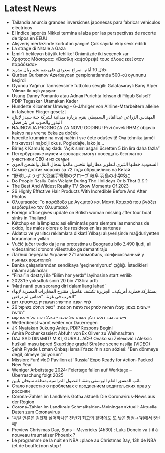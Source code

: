 # Latest News
-  Tailandia anuncia grandes inversiones japonesas para fabricar vehículos eléctricos
-  El índice japonés Nikkei termina al alza por las perspectivas de recorte de tipos en EEUU
-  Alışveriş merkezinde korkutan yangın! Çok sayıda ekip sevk edildi
-  La strage di Natale a Gaza
-  İzmir’i bekleyen büyük tehlike! Önümüzde iki seçenek var
-  Χρήστος Μάστορας: «Βασίλη καψούρεψέ τους όλους εκεί στον παράδεισο»
-  خلال 10 أيام.. صراع سعودي على ضم نجم ريال مدريد
-  Qurban Qurbanov Azərbaycan çempionatlarında 500-cü oyununu keçirdi
-  Oyuncu Yağmur Tanrısevsin'e futbolcu sevgili: Galatasaraylı Barış Alper Yılmaz ile aşk yaşıyor
-  Usung Danny Pomanto atau Adnan Purichta Ichsan di Pilgub Sulsel? PDIP Tegaskan Utamakan Kader
-  Hunderte Kilometer Umweg - 6-Jähriger von Airline-Mitarbeitern alleine in falschen Flieger gesetzt
-  المهندس الزراعي عبدالقادر السميطي يقوم بزيارة ميدانية لشركة جنة سيدز لإنتاج البذور والحبوب في بئر فضل
-  NAJNOVIJA PROGNOZA ZA NOVU GODINU! Prvi čovek RHMZ objavio kakvo nas vreme čeka za doček
-  Ispecite krumpire na ovaj način i sve ćete oduševiti! Ova tehnika jamči hrskavost i najbolji okus. Pogledajte, lako je...
-  Birleşik Kamu İş açıkladı: “Açık sınırı asgari ücretten 5 bin lira daha fazla”
-  Петербургские музеи и зоопарк смогут посещать бесплатно участники СВО и их семьи
-  السعودية خطتها الكبرى لتطوير مطاراتها تنافس عالمياً بمجال النقل والشحن الجوي
-  Самые долгие морозы за 72 года обрушились на Китай
-  “野球しようぜ”大谷選手寄贈のグローブ 岐阜 羽島の小学校に
-  Do People Really Gain Weight During The Holidays Or Is That B.S.?
-  The Best And Wildest Reality TV Show Moments Of 2023
-  26 Highly Effective Hair Products With Incredible Before And After Photos
-  Ολυμπιακός: Το παράδοξο με Αγκιμπού και Μαντί Καμαρά που βγάζει κερδισμένο τον Ολυμπιακό
-  Foreign office gives update on British woman missing after tour boat sinks in Thailand
-  Kétchup en la limpieza: así eliminarás para siempre las manchas de oxido, los malos olores o los residuos en las sartenes
-  Aldatıcı ve yanıltıcı reklamlara dikkat! Yılbaşı alışverişinde mağduriyetten korunmanın yolları
-  Vučić jučer tvrdio da je na protestima u Beogradu bilo 2.490 ljudi, ali videosnimci dronom višestruko ga demantiraju
-  Латвия передала Украине 271 автомобиль, конфискованный у пьяных водителей
-  Banka çalışanlarından sendikaya 'geçinemiyoruz' çığlığı. İstedikleri rakamı açıkladılar
-  “Final”ın dəstəyi ilə “Bilim hər yerdə” layihəsinə start verilib
-  2023'te yoksulluk sınırı 20 bin 713 lira arttı
-  ‘Mati nanti pun seorang diri dalam liang lahad’
-  بمشاركة قطرية أمريكية.. الجزيرة تكشف تفاصيل مقترح المخابرات المصرية لإنهاء الحرب في غزة.. "حماس لم ترفض"
-  לחיי השנה החדשה: חגיגות יין בטייסטינג רום
-  26 יישובים בצפון קיבלו הוראה לפרק את כיתות הכוננות: "כשל מוחלט בשיקול הדעת"
-  אישום: גבר תלש חלק מאוזנו של שכנו - בגלל ויכוח על אינטרקום
-  Wetterdienst warnt weiter vor Dauerregen
-  JK Nyatakan Dukung Anies, PDIP Respons Begini
-  Amira Pocher kassiert Abfuhr von Ex Oliver zu Weihnachten
-  DAJ SAD DINAMIT! MIKI, GURAJ JAČE! Ovako su Zelenović i Aleksić huškali masu ispred Skupštine grada! Strašne scene nasilja (VIDEO)
-  Şehit Piyade Uzman Onbaşı İsmail Yazıcı'nın son sözleri: "Ben dönmeye değil, ölmeye gidiyorum"
-  Mission: Fun! MoD Pavilion at 'Russia' Expo Ready for Action-Packed New Year
-  Weniger Arbeitstage 2024: Feiertage fallen auf Werktage – Überraschung folgt 2025
-  نائب المنسق العام اليوسفي يتفقد الفصول الدراسية بمنطقة سيحان بابين
-  Стало известно о проблемах с продлением водительских прав у россиян
-  Corona-Zahlen im Landkreis Gotha aktuell: Die Coronavirus-News aus der Region
-  Corona-Zahlen im Landkreis Schmalkalden-Meiningen aktuell: Aktuelle Daten zum Coronavirus
-  ‘독일 언론은 김민재 싫어하나?’ 전반기 최고의 활약에도 또 낮은 평점→‘뒤에서 5번째’
-  Preview Christmas Day, Suns – Mavericks (4h30) : Luka Doncic va t-il à nouveau traumatiser Phoenix ?
-  Le programme de la nuit en NBA : place au Christmas Day, 13h de NBA (et de bouffe) non stop !
